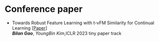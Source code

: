 Conference paper
=====
- Towards Robust Feature Learning with t-vFM Similarity for Continual Learning [[Paper](http://arxiv.org/abs/2306.02335)]<br>
***Bilan Gao***, *YoungBin Kim*,ICLR 2023 tiny paper track
